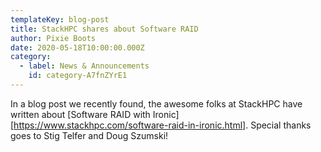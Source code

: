 ```yaml
---
templateKey: blog-post
title: StackHPC shares about Software RAID
author: Pixie Boots
date: 2020-05-18T10:00:00.000Z
category:
  - label: News & Announcements
    id: category-A7fnZYrE1
---
```


In a blog post we recently found, the awesome folks at StackHPC have written about [Software RAID with Ironic][https://www.stackhpc.com/software-raid-in-ironic.html]. Special thanks goes to Stig Telfer and Doug Szumski!
